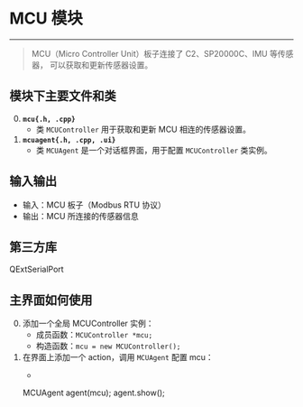 # MCU 模块

---

> MCU（Micro Controller Unit）板子连接了 C2、SP20000C、IMU 等传感器，
> 可以获取和更新传感器设置。


## 模块下主要文件和类

0. **`mcu{.h, .cpp}`**
    + 类 `MCUController` 用于获取和更新 MCU 相连的传感器设置。
0. **`mcuagent{.h, .cpp, .ui}`**
    + 类 `MCUAgent` 是一个对话框界面，用于配置 `MCUController` 类实例。


## 输入输出
    
* 输入：MCU 板子（Modbus RTU 协议）
* 输出：MCU 所连接的传感器信息


## 第三方库

QExtSerialPort


## 主界面如何使用

0.	添加一个全局 MCUController 实例：
    + 成员函数：`MCUController *mcu;`
    + 构造函数：`mcu = new MCUController();`
0. 在界面上添加一个 action，调用 `MCUAgent` 配置 mcu：
    + ```cpp
    MCUAgent agent(mcu);
    agent.show();
    ```